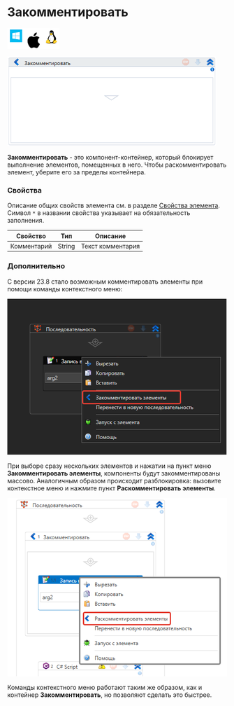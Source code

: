 # Закомментировать

![](../../../resources/activities/basic/logic/image-100-1-1-1-1-1-1-1-2-316.png)

![](../../../resources/activities/basic/logic/image-89.png)

**Закомментировать** - это компонент-контейнер, который блокирует выполнение элементов, помещенных в него. Чтобы раскомментировать элемент, уберите его за пределы контейнера.

### Свойства
Описание общих свойств элемента см. в разделе [Свойства элемента](https://docs.primo-rpa.ru/primo-rpa/primo-studio/process/elements#svoistva-elementa).\
Символ `*` в названии свойства указывает на обязательность заполнения.

| Свойство    | Тип    | Описание                 |
| ----------- | ------ | ------------------------ |
| Комментарий | String | Текст комментария        |

### Дополнительно

С версии 23.8 стало возможным комментировать элементы при помощи команды контекстного меню:

![](../../../resources/activities/basic/logic/comment-element-black.png)

При выборе сразу нескольких элементов и нажатии на пункт меню **Закомментировать элементы**, компоненты будут закомментированы массово. Аналогичным образом происходит разблокировка: вызовите контекстное меню и нажмите пункт **Раскомментировать элементы**.

![](../../../resources/activities/basic/logic/comment-out-element.png)

Команды контекстного меню работают таким же образом, как и контейнер **Закомментировать**, но позволяют сделать это быстрее.

